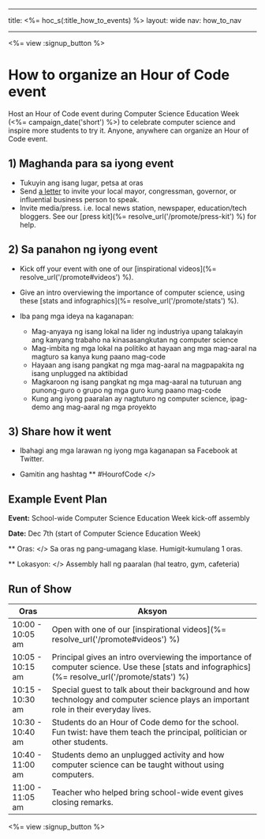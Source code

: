 * * *

title: <%= hoc_s(:title_how_to_events) %> layout: wide nav: how_to_nav

* * *

<%= view :signup_button %>

# How to organize an Hour of Code event

Host an Hour of Code event during Computer Science Education Week (<%= campaign_date('short') %>) to celebrate computer science and inspire more students to try it. Anyone, anywhere can organize an Hour of Code event.

## 1) Maghanda para sa iyong event

  * Tukuyin ang isang lugar, petsa at oras
  * Send [a letter](https://docs.google.com/a/code.org/document/d/1eP41sKW7y0qq_JvkRIgZK8dWYICaGRZ4CCDETXa78wY/edit) to invite your local mayor, congressman, governor, or influential business person to speak.
  * Invite media/press. i.e. local news station, newspaper, education/tech bloggers. See our [press kit](%= resolve_url('/promote/press-kit') %) for help.

## 2) Sa panahon ng iyong event

  * Kick off your event with one of our [inspirational videos](%= resolve_url('/promote#videos') %).
  * Give an intro overviewing the importance of computer science, using these [stats and infographics](%= resolve_url('/promote/stats') %).   
      
    
  * Iba pang mga ideya na kaganapan: 
      * Mag-anyaya ng isang lokal na lider ng ​​industriya upang talakayin ang kanyang trabaho na kinasasangkutan ng computer science
      * Mag-imbita ng mga lokal na politiko at hayaan ang mga mag-aaral na magturo sa kanya kung paano mag-code
      * Hayaan ang isang pangkat ng mga mag-aaral na magpapakita ng isang unplugged na aktibidad
      * Magkaroon ng isang pangkat ng mga mag-aaral na tuturuan ang punong-guro o grupo ng mga guro kung paano mag-code
      * Kung ang iyong paaralan ay nagtuturo ng computer science, ipag-demo ang mag-aaral ng mga proyekto

## 3) Share how it went

  * Ibahagi ang mga larawan ng iyong mga kaganapan sa Facebook at Twitter. 
  * Gamitin ang hashtag ** #HourofCode </></li> </ul> 
    
    ## Example Event Plan
    
    **Event:** School-wide Computer Science Education Week kick-off assembly
    
    **Date:** Dec 7th (start of Computer Science Education Week)
    
    ** Oras: </> Sa oras ng pang-umagang klase. Humigit-kumulang 1 oras.</p> 
    
    ** Lokasyon: </> Assembly hall ng paaralan (hal teatro, gym, cafeteria)   
      
    </p> 
    
    ## Run of Show
    
    | Oras             | Aksyon                                                                                                                                          |
    | ---------------- | ----------------------------------------------------------------------------------------------------------------------------------------------- |
    | 10:00 - 10:05 am | Open with one of our [inspirational videos](%= resolve_url('/promote#videos') %)                                                                |
    | 10:05 - 10:15 am | Principal gives an intro overviewing the importance of computer science. Use these [stats and infographics](%= resolve_url('/promote/stats') %) |
    | 10:15 - 10:30 am | Special guest to talk about their background and how technology and computer science plays an important role in their everyday lives.           |
    | 10:30 - 10:40 am | Students do an Hour of Code demo for the school. Fun twist: have them teach the principal, politician or other students.                        |
    | 10:40 - 11:00 am | Students demo an unplugged activity and how computer science can be taught without using computers.                                             |
    | 11:00 - 11:05 am | Teacher who helped bring school-wide event gives closing remarks.                                                                               |
    
    <%= view :signup_button %>